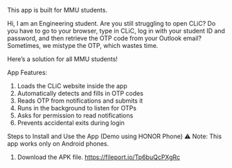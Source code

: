 This app is built for MMU students.

Hi, I am an Engineering student. Are you still struggling to open CLiC? Do you have to go to your browser, type in CLiC, log in with your student ID and password, and then retrieve the OTP code from your Outlook email? Sometimes, we mistype the OTP, which wastes time.

Here’s a solution for all MMU students!

App Features:
1. Loads the CLiC website inside the app
2. Automatically detects and fills in OTP codes
3. Reads OTP from notifications and submits it
4. Runs in the background to listen for OTPs
5. Asks for permission to read notifications
6. Prevents accidental exits during login

Steps to Install and Use the App (Demo using HONOR Phone)
⚠ Note: This app works only on Android phones.

1. Download the APK file. https://fileport.io/Tp6buQcPXgRc
